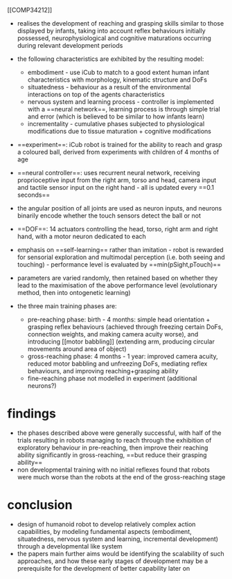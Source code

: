 [[COMP34212]]

- realises the development of reaching and grasping skills similar to those displayed by infants, taking into account reflex behaviours initially possessed, neurophysiological and cognitive maturations occurring during relevant development periods
- the following characteristics are exhibited by the resulting model:
	- embodiment - use iCub to match to a good extent human infant characteristics with morphology, kinematic structure and DoFs
	- situatedness - behaviour as a result of the environmental interactions on top of the agents characteristics
	- nervous system and learning process - controller is implemented with a ==neural network==, learning process is through simple trial and error (which is believed to be similar to how infants learn)
	- incrementality - cumulative phases subjected to physiological modifications due to tissue maturation + cognitive modifications

- ==experiment==: iCub robot is trained for the ability to reach and grasp a coloured ball, derived from experiments with children of 4 months of age
- ==neural controller==: uses recurrent neural network, receiving proprioceptive input from the right arm, torso and head, camera input and tactile sensor input on the right hand - all is updated every ==0.1 seconds==
- the angular position of all joints are used as neuron inputs, and neurons binarily encode whether the touch sensors detect the ball or not
- ==DOF==: 14 actuators controlling the head, torso, right arm and right hand, with a motor neuron dedicated to each
- emphasis on ==self-learning== rather than imitation - robot is rewarded for sensorial exploration and multimodal perception (i.e. both seeing and touching) - performance level is evaluated by ==min(pSight,pTouch)==
- parameters are varied randomly, then retained based on whether they lead to the maximisation of the above performance level (evolutionary method, then into ontogenetic learning)
- the three main training phases are:
	- pre-reaching phase: birth - 4 months: simple head orientation + grasping reflex behaviours (achieved through freezing certain DoFs, connection weights, and making camera acuity worse), and introducing [[motor babbling]] (extending arm, producing circular movements around area of object)
	- gross-reaching phase: 4 months - 1 year: improved camera acuity, reduced motor babbling and unfreezing DoFs, mediating reflex behaviours, and improving reaching+grasping ability
	- fine-reaching phase not modelled in experiment (additional neurons?)

# findings
- the phases described above were generally successful, with half of the trials resulting in robots managing to reach through the exhibition of exploratory behaviour in pre-reaching, then improve their reaching ability significantly in gross-reaching, ==but reduce their grasping ability==
- non developmental training with no initial reflexes found that robots were much worse than the robots at the end of the gross-reaching stage

# conclusion
- design of humanoid robot to develop relatively complex action capabilities, by modeling fundamental aspects (embodiment, situatedness, nervous system and learning, incremental development) through a developmental like system
- the papers main further aims would be identifying the scalability of such approaches, and how these early stages of development may be a prerequisite for the development of better capability later on
